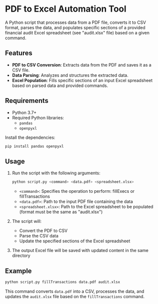 # PDF to Excel Automation Tool

A Python script that processes data from a PDF file, converts it to CSV format, parses the data, and populates specific sections of a provided financial audit Excel spreadsheet (see "audit.xlsx" file) based on a given command.

## Features

- **PDF to CSV Conversion**: Extracts data from the PDF and saves it as a CSV file.
- **Data Parsing**: Analyzes and structures the extracted data.
- **Excel Population**: Fills specific sections of an input Excel spreadsheet based on parsed data and provided commands.

## Requirements

- Python 3.7+
- Required Python libraries:
  - `pandas`
  - `openpyxl`

Install the dependencies:
```bash
pip install pandas openpyxl
```

## Usage

1. Run the script with the following arguments:
   ```bash
   python script.py <command> <data.pdf> <spreadsheet.xlsx>
   ```

   - `<command>`: Specifies the operation to perform: fillExecs or fillTransactions
   - `<data.pdf>`: Path to the input PDF file containing the data
   - `<spreadsheet.xlsx>`: Path to the Excel spreadsheet to be populated (format must be the same as "audit.xlsx")

2. The script will:
   - Convert the PDF to CSV
   - Parse the CSV data
   - Update the specified sections of the Excel spreadsheet

3. The output Excel file will be saved with updated content in the same directory

## Example

```bash
python script.py fillTransactions data.pdf audit.xlsx
```

This command converts `data.pdf` into a CSV, processes the data, and updates the `audit.xlsx` file based on the `fillTransactions` command.
